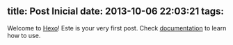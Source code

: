 title: Post Inicial
date: 2013-10-06 22:03:21
tags:
---

Welcome to [Hexo](http://zespia.tw/hexo)! Este is your very first post. Check [documentation](http://zespia.tw/hexo/docs) to learn how to use.